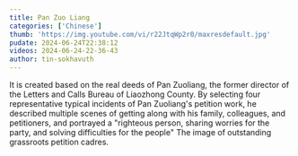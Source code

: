 ```yaml
---
title: Pan Zuo Liang
categories: ['Chinese']
thumb: 'https://img.youtube.com/vi/r22JtqWp2r0/maxresdefault.jpg'
pudate: 2024-06-24T22:38:12
videos: 2024-06-24-22-36-43
author: tin-sokhavuth
---
```

It is created based on the real deeds of Pan Zuoliang, the former director of the Letters and Calls Bureau of Liaozhong County. By selecting four representative typical incidents of Pan Zuoliang's petition work, he described multiple scenes of getting along with his family, colleagues, and petitioners, and portrayed a "righteous person, sharing worries for the party, and solving difficulties for the people" The image of outstanding grassroots petition cadres.